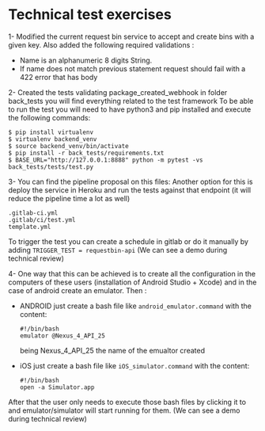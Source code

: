 Technical test exercises
=====================

1- Modified the current request bin service to accept and create bins with a given key. 
Also added the following required validations :

- Name is an alphanumeric 8 digits String.
- If name does not match previous statement request should fail with a 422 error that has body

2- Created the tests validating package_created_webhook 
 in folder back_tests you will find everything related to the test framework
 To be able to run the test you will need to have python3 and pip installed and execute the following commands:

```
$ pip install virtualenv
$ virtualenv backend_venv
$ source backend_venv/bin/activate
$ pip install -r back_tests/requirements.txt
$ BASE_URL="http://127.0.0.1:8888" python -m pytest -vs back_tests/tests/test.py
```

3- You can find the pipeline proposal on this files:
 Another option for this is deploy the service in Heroku and run the tests against that endpoint (it will reduce the pipeline time a lot as well)

```
.gitlab-ci.yml
.gitlab/ci/test.yml
template.yml
```

To trigger the test you can create a schedule in gitlab or do it manually by adding `TRIGGER_TEST = requestbin-api`
(We can see a demo during technical review)

4- One way that this can be achieved is to create all the configuration in the computers of these users (installation of Android Studio + Xcode) and in the case of android create an emulator. Then :

 - ANDROID
    just create a bash file like `android_emulator.command` with the content:
    ```
    #!/bin/bash
    emulator @Nexus_4_API_25
    ```

    being Nexus_4_API_25 the name of the emualtor created

 - iOS
    just create a bash file like `iOS_simulator.command` with the content:
    ```
    #!/bin/bash
    open -a Simulator.app
    ```

After that the user only needs to execute those bash files by clicking it to and emulator/simulator will start running for them.
(We can see a demo during technical review)